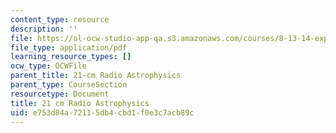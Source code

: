 ```yaml
---
content_type: resource
description: ''
file: https://ol-ocw-studio-app-qa.s3.amazonaws.com/courses/8-13-14-experimental-physics-i-ii-junior-lab-fall-2016-spring-2017/e753d84a72115db4cbd1f0e3c7acb89c_MIT8_13-14F16-S17exp46.pdf
file_type: application/pdf
learning_resource_types: []
ocw_type: OCWFile
parent_title: 21-cm Radio Astrophysics
parent_type: CourseSection
resourcetype: Document
title: 21 cm Radio Astrophysics
uid: e753d84a-7211-5db4-cbd1-f0e3c7acb89c
---
```

